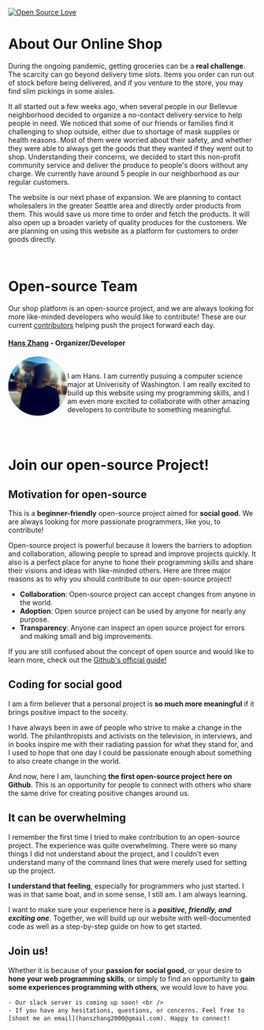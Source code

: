 
[![Open Source Love](https://badges.frapsoft.com/os/v1/open-source.svg?v=103)](https://github.com/ellerbrock/open-source-badges/)



# About Our Online Shop

During the ongoing pandemic, getting groceries can be a **real challenge**. The scarcity can go beyond delivery time slots. Items you order can run out of stock before being delivered, and if you venture to the store, you may find slim pickings in some aisles. 

It all started out a few weeks ago, when several people in our Bellevue neighborhood decided to organize a no-contact delivery service to help people in need. We noticed that some of our friends or families find it challenging to shop outside, either due to shortage of mask supplies or health reasons. Most of them were worried about their safety, and whether they were able to always get the goods that they wanted if they went out to shop. Understanding their concerns, we decided to start this non-profit community service and deliver the produce to people's doors without any charge. We currently have around 5 people in our neighborhood as our regular customers. 

The website is our next phase of expansion. We are planning to contact wholesalers in the greater Seattle area and directly order products from them. This would save us more time to order and fetch the products. It will also open up a broader variety of quality produces for the customers. We are planning on using this website as a platform for customers to order goods directly. 

<br />


# Open-source Team

Our shop platform is an open-source project, and we are always looking for more like-minded developers who would like to contribute! These are our current [contributors](https://github.com/hanszhang00/Seattle-Produce-Delivery-in-Pandemic/graphs/contributors) helping push the project forward each day. 

#### [Hans Zhang](https://github.com/hanszhang00) - Organizer/Developer

<img align="left" width="120" height="120" style="border-radius:50%" src="./Frontend/src/assets/readmeRes/me-min.JPG">
  <br /><p>I am Hans. I am currently pusuing a computer science major at Univerisity of Washington. I am really excited to build up this website using my programming skills, and I am even more excited to collaborate with other amazing developers to contribute to something meaningful.</p>
<br /><br />

# Join our open-source Project!

## Motivation for open-source

This is a **beginner-friendly** open-source project aimed for **social good**. We are always looking for more passionate programmers, like you, to contribute!

Open-source project is powerful because it lowers the barriers to adoption and collaboration, allowing people to spread and improve projects quickly. It also is a perfect place for anyne to hone their programming skills and share their visions and ideas with like-minded others. Here are three major reasons as to why you should contribute to our open-source project!
 - **Collaboration**: Open-source project can accept changes from anyone in the world. 
 - **Adoption**: Open source project can be used by anyone for nearly any purpose. 
 - **Transparency**: Anyone can inspect an open source project for errors and making small and big improvements.
 
 If you are still confused about the concept of open source and would like to learn more, check out the [Github's official guide!](https://github.com/open-source)
 
 ## Coding for social good
 
 I am a firm believer that a personal project is **so much more meaningful** if it brings positive impact to the soceity. 
 
 I have always been in awe of people who strive to make a change in the world.  The philanthropists and activists on the television, in interviews, and in books inspire me with their radiating passion for what they stand for, and I used to hope that one day I could be passionate enough about something to also create change in the world. 
 
 And now, here I am, launching **the first open-source project here on Github**. This is an opportunity for people to connect with others who share the same drive for creating positive changes around us.
 
 ## It can be overwhelming
 
 I remember the first time I tried to make contribution to an open-source project. The experience was quite overwhelming. There were so many things I did not understand about the project, and I couldn't even understand many of the command lines that were merely used for setting up the project.
 
 **I understand that feeling**, especially for programmers who just started. I was in that same boat, and in some sense, I still am. I am always learning. 
 
I want to make sure your experience here is a ***positive, friendly, and exciting one***. Together, we will build up our website with well-documented code as well as a step-by-step guide on how to get started.

 ## Join us!
 
Whether it is because of your **passion for social good**, or your desire to **hone your web programming skills**, or simply to find an opportunity to **gain some experiences programming with others**, we would love to have you.

    - Our slack server is coming up soon! <br />
    - If you have any hesitations, questions, or concerns. Feel free to [shoot me an email](hanszhang2000@gmail.com). Happy to connect!



